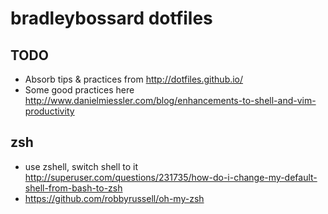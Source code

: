 bradleybossard dotfiles
=

TODO
-
* Absorb tips & practices from http://dotfiles.github.io/
* Some good practices here http://www.danielmiessler.com/blog/enhancements-to-shell-and-vim-productivity

zsh
-
* use zshell, switch shell to it http://superuser.com/questions/231735/how-do-i-change-my-default-shell-from-bash-to-zsh
* https://github.com/robbyrussell/oh-my-zsh
